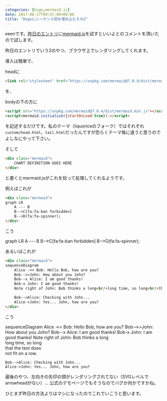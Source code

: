 ```yaml
---
categories: [hugo,mermaid.js]
date: 2017-08-27T09:57:09+09:00
title: "Hugoにシーケンス図を埋め込むその2"
---
```

κeenです。[昨日のエントリ](/blog/2017/08/26/hugonishi_kensuzuwoumekomu/)に[mermaid.js](https://github.com/knsv/mermaid)を試すといいよとのコメントを頂いたので試します。
<!--more-->

昨日のエントリでいう2のやつ、ブラウザ上でレンダリングしてくれます。

導入は簡単で、

headに

``` html
<link rel="stylesheet" href="https://unpkg.com/mermaid@7.0.4/dist/mermaid.forest.min.css">
```
を、

bodyの下の方に

``` html
<script src="https://unpkg.com/mermaid@7.0.4/dist/mermaid.min.js"></script>
<script>mermaid.initialize({startOnLoad:true});</script>
```

を記述するだけです。私のテーマ（liquoriceのフォーク）ではそれぞれ`custom/head.html`、`tail.html`だったんですが恐らくテーマ毎に違うと思うのでよしなにやって下さい。

そして

``` html
<div class="mermaid">
    CHART DEFINITION GOES HERE
</div>
```

と書くとmermaid.jsがこれを拾って処理してくれるようです。

例えばこれが

``` html
<div class="mermaid">
graph LR
    A --- B
    B-->C[fa:fa-ban forbidden]
    B-->D(fa:fa-spinner);
</div>
```

こう

<div class="mermaid">
graph LR
    A --- B
    B-->C[fa:fa-ban forbidden]
    B-->D(fa:fa-spinner);
</div>


あるいはこれが

``` html
<div class="mermaid">
sequenceDiagram
    Alice ->> Bob: Hello Bob, how are you?
    Bob-->>John: How about you John?
    Bob--x Alice: I am good thanks!
    Bob-x John: I am good thanks!
    Note right of John: Bob thinks a long<br/>long time, so long<br/>that the text does<br/>not fit on a row.

    Bob-->Alice: Checking with John...
    Alice->John: Yes... John, how are you?
</div>
```

こう


<div class="mermaid">
sequenceDiagram
    Alice ->> Bob: Hello Bob, how are you?
    Bob-->>John: How about you John?
    Bob--x Alice: I am good thanks!
    Bob-x John: I am good thanks!
    Note right of John: Bob thinks a long<br/>long time, so long<br/>that the text does<br/>not fit on a row.

    Bob-->Alice: Checking with John...
    Alice->John: Yes... John, how are you?
</div>

最後のやつ、左向きの矢印の頭がレンダリングされてない（SVGレベルでarrowheadがない）…
公式のデモページでもそうなのでバグか何かですかね。

ひとまず昨日の方法よりはマシになったのでこれでいこうと思います。
